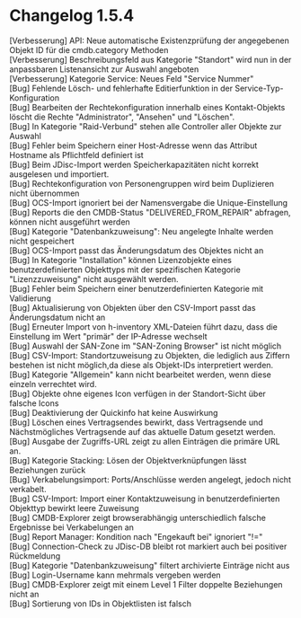 # Changelog 1.5.4

[Verbesserung]  API: Neue automatische Existenzprüfung der angegebenen Objekt ID für die cmdb.category Methoden<br>
[Verbesserung]  Beschreibungsfeld aus Kategorie "Standort" wird nun in der anpassbaren Listenansicht zur Auswahl angeboten<br>
[Verbesserung]  Kategorie Service: Neues Feld "Service Nummer"<br>
[Bug]           Fehlende Lösch- und fehlerhafte Editierfunktion in der Service-Typ-Konfiguration<br>
[Bug]           Bearbeiten der Rechtekonfiguration innerhalb eines Kontakt-Objekts löscht die Rechte "Administrator", "Ansehen" und "Löschen".<br>
[Bug]           In Kategorie "Raid-Verbund" stehen alle Controller aller Objekte zur Auswahl<br>
[Bug]           Fehler beim Speichern einer Host-Adresse wenn das Attribut Hostname als Pflichtfeld definiert ist<br>
[Bug]           Beim JDisc-Import werden Speicherkapazitäten nicht korrekt ausgelesen und importiert.<br>
[Bug]           Rechtekonfiguration von Personengruppen wird beim Duplizieren nicht übernommen<br>
[Bug]           OCS-Import ignoriert bei der Namensvergabe die Unique-Einstellung<br>
[Bug]           Reports die den CMDB-Status "DELIVERED_FROM_REPAIR" abfragen, können nicht ausgeführt werden<br>
[Bug]           Kategorie "Datenbankzuweisung": Neu angelegte Inhalte werden nicht gespeichert<br>
[Bug]           OCS-Import passt das Änderungsdatum des Objektes nicht an<br>
[Bug]           In Kategorie "Installation" können Lizenzobjekte eines benutzerdefinierten Objekttyps mit der spezifischen Kategorie "Lizenzzuweisung" nicht ausgewählt werden.<br>
[Bug]           Fehler beim Speichern einer benutzerdefinierten Kategorie mit Validierung<br>
[Bug]           Aktualisierung von Objekten über den CSV-Import passt das Änderungsdatum nicht an<br>
[Bug]           Erneuter Import von h-inventory XML-Dateien führt dazu, dass die Einstellung im Wert "primär" der IP-Adresse wechselt<br>
[Bug]           Auswahl der SAN-Zone im "SAN-Zoning Browser" ist nicht möglich<br>
[Bug]           CSV-Import: Standortzuweisung zu Objekten, die lediglich aus Ziffern bestehen ist nicht möglich,da diese als Objekt-IDs interpretiert werden.<br>
[Bug]           Kategorie "Allgemein" kann nicht bearbeitet werden, wenn diese einzeln verrechtet wird.<br>
[Bug]           Objekte ohne eigenes Icon verfügen in der Standort-Sicht über falsche Icons<br>
[Bug]           Deaktivierung der Quickinfo hat keine Auswirkung<br>
[Bug]           Löschen eines Vertragsendes bewirkt, dass Vertragsende und Nächstmögliches Vertragsende auf das aktuelle Datum gesetzt werden.<br>
[Bug]           Ausgabe der Zugriffs-URL zeigt zu allen Einträgen die primäre URL an.<br>
[Bug]           Kategorie Stacking: Lösen der Objektverknüpfungen lässt Beziehungen zurück<br>
[Bug]           Verkabelungsimport: Ports/Anschlüsse werden angelegt, jedoch nicht verkabelt.<br>
[Bug]           CSV-Import: Import einer Kontaktzuweisung in benutzerdefinierten Objekttyp bewirkt leere Zuweisung<br>
[Bug]           CMDB-Explorer zeigt browserabhängig unterschiedlich falsche Ergebnisse bei Verkabelungen an<br>
[Bug]           Report Manager: Kondition nach "Engekauft bei" ignoriert "!="<br>
[Bug]           Connection-Check zu JDisc-DB bleibt rot markiert auch bei positiver Rückmeldung<br>
[Bug]           Kategorie "Datenbankzuweisung" filtert archivierte Einträge nicht aus<br>
[Bug]           Login-Username kann mehrmals vergeben werden<br>
[Bug]           CMDB-Explorer zeigt mit einem Level 1 Filter doppelte Beziehungen nicht an<br>
[Bug]           Sortierung von IDs in Objektlisten ist falsch<br>
